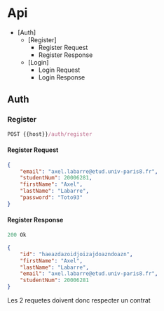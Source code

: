 # Api

- [Auth]
  - [Register]
    - Register Request
    - Register Response
  - [Login]
    - Login Request
    - Login Response

## Auth

### Register

```js
POST {{host}}/auth/register
```

#### Register Request

```json
{
    "email": "axel.labarre@etud.univ-paris8.fr",
    "studentNum": 20006281,
    "firstName": "Axel",
    "lastName": "Labarre",
    "password": "Toto93"
}
```

#### Register Response

```js
200 Ok
```

```json
{
    "id": "haeazdazoidjoizajdoazndoazn",
    "firstName": "Axel",
    "lastName": "Labarre",
    "email": "axel.labarre@etud.univ-paris8.fr",
    "studentNum": 20006281
}
```

Les 2 requetes doivent donc respecter un contrat